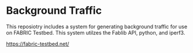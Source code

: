 <h1> Background Traffic  </h1>

This reposiotry includes a system for generating background traffic for use on FABRIC Testbed. This system utilzes the Fablib API, python, and iperf3. 

https://fabric-testbed.net/
